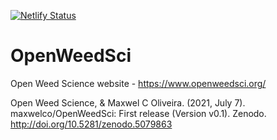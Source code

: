 [![Netlify Status](https://api.netlify.com/api/v1/badges/04a48109-33b4-4032-b430-651bbcffd608/deploy-status)](https://app.netlify.com/sites/laughing-fermat-767fb4/deploys)


# OpenWeedSci
Open Weed Science website - https://www.openweedsci.org/


Open Weed Science, & Maxwel C Oliveira. (2021, July 7). maxwelco/OpenWeedSci: First release (Version v0.1). Zenodo. http://doi.org/10.5281/zenodo.5079863

